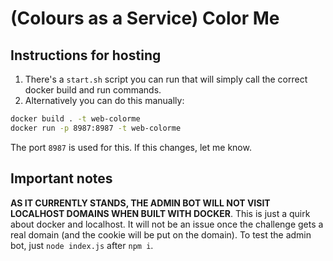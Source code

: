 # (Colours as a Service) Color Me

## Instructions for hosting

1. There's a `start.sh` script you can run that will simply call the correct docker build and run commands.
2. Alternatively you can do this manually:

```bash
docker build . -t web-colorme
docker run -p 8987:8987 -t web-colorme
```
The port `8987` is used for this. If this changes, let me know. 

## Important notes

**AS IT CURRENTLY STANDS, THE ADMIN BOT WILL NOT VISIT LOCALHOST DOMAINS WHEN BUILT WITH DOCKER**. This is just a quirk about docker and localhost. It will not be an issue once the challenge gets a real domain (and the cookie will be put on the domain). To test the admin bot, just `node index.js` after `npm i`.